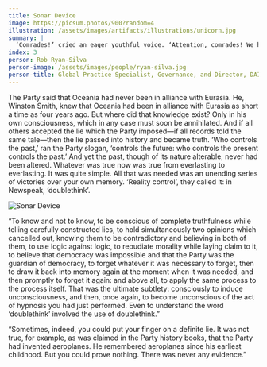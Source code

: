 ```yaml
---
title: Sonar Device
image: https://picsum.photos/900?random=4
illustration: /assets/images/artifacts/illustrations/unicorn.jpg
summary: |
  ‘Comrades!’ cried an eager youthful voice. ‘Attention, comrades! We have glorious news for you. We have won the battle for production! Returns now completed of the output of all classes of consumption goods show that the standard of living has risen by no less than 20 per cent over the past year. 
index: 3
person: Rob Ryan-Silva
person-image: /assets/images/people/ryan-silva.jpg
person-title: Global Practice Specialist, Governance, and Director, DAI Maker Lab
---
```


The Party said that Oceania had never been in alliance with Eurasia. He, Winston Smith, knew that Oceania had been in alliance with Eurasia as short a time as four years ago. But where did that knowledge exist? Only in his own consciousness, which in any case must soon be annihilated. And if all others accepted the lie which the Party imposed—if all records told the same tale—then the lie passed into history and became truth. ‘Who controls the past,’ ran the Party slogan, ‘controls the future: who controls the present controls the past.’ And yet the past, though of its nature alterable, never had been altered. Whatever was true now was true from everlasting to everlasting. It was quite simple. All that was needed was an unending series of victories over your own memory. ‘Reality control’, they called it: in Newspeak, ‘doublethink’.

![Sonar Device](https://picsum.photos/1000/600?random=1)

“To know and not to know, to be conscious of complete truthfulness while telling carefully constructed lies, to hold simultaneously two opinions which cancelled out, knowing them to be contradictory and believing in both of them, to use logic against logic, to repudiate morality while laying claim to it, to believe that democracy was impossible and that the Party was the guardian of democracy, to forget whatever it was necessary to forget, then to draw it back into memory again at the moment when it was needed, and then promptly to forget it again: and above all, to apply the same process to the process itself. That was the ultimate subtlety: consciously to induce unconsciousness, and then, once again, to become unconscious of the act of hypnosis you had just performed. Even to understand the word ‘doublethink’ involved the use of doublethink.”

“Sometimes, indeed, you could put your finger on a definite lie. It was not true, for example, as was claimed in the Party history books, that the Party had invented aeroplanes. He remembered aeroplanes since his earliest childhood. But you could prove nothing. There was never any evidence.”
